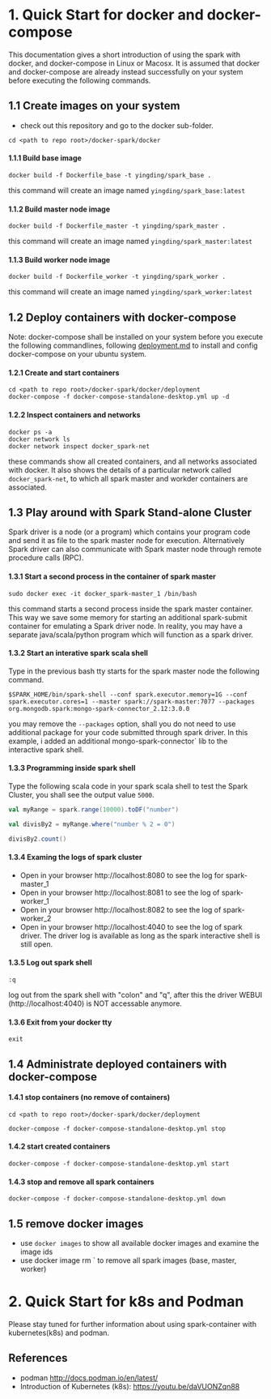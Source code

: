 # 1. Quick Start for docker and docker-compose 

This documentation gives a short introduction of using the spark with docker, and docker-compose in Linux or Macosx. It is assumed that docker and docker-compose are already instead successfully on your system before executing the following commands. 

## 1.1 Create images on your system
* check out this repository and go to the docker sub-folder.
```
cd <path to repo root>/docker-spark/docker
```
#### 1.1.1 Build base image
```
docker build -f Dockerfile_base -t yingding/spark_base .
```
this command will create an image named `yingding/spark_base:latest`

#### 1.1.2 Build master node image
```
docker build -f Dockerfile_master -t yingding/spark_master .
```
this command will create an image named `yingding/spark_master:latest`

#### 1.1.3 Build worker node image
```
docker build -f Dockerfile_worker -t yingding/spark_worker .
```
this command will create an image named `yingding/spark_worker:latest`

## 1.2 Deploy containers with docker-compose
Note: docker-compose shall be installed on your system before you execute the following commandlines, following [deployment.md](deployment.md) to install and config docker-compose on your ubuntu system.

#### 1.2.1 Create and start containers
``` 
cd <path to repo root>/docker-spark/docker/deployment
docker-compose -f docker-compose-standalone-desktop.yml up -d
```

#### 1.2.2 Inspect containers and networks
```
docker ps -a
docker network ls
docker network inspect docker_spark-net
```
these commands show all created containers, and all networks associated with docker. It also shows the details of a particular network called `docker_spark-net`, to which all spark master and workder containers are associated.

 
## 1.3 Play around with Spark Stand-alone Cluster

Spark driver is a node (or a program) which contains your program code and send it as file to the spark master node for execution. Alternatively Spark driver can also communicate with Spark master node through remote procedure calls (RPC).

#### 1.3.1 Start a second process in the container of spark master 
```
sudo docker exec -it docker_spark-master_1 /bin/bash
```
this command starts a second process inside the spark master container. This way we save some memory for starting an additional spark-submit container for emulating a Spark driver node. In reality, you may have a separate java/scala/python program which will function as a spark driver.

#### 1.3.2 Start an interative spark scala shell
Type in the previous bash tty starts for the spark master node the following command.
```
$SPARK_HOME/bin/spark-shell --conf spark.executor.memory=1G --conf spark.executor.cores=1 --master spark://spark-master:7077 --packages org.mongodb.spark:mongo-spark-connector_2.12:3.0.0
```
you may remove the `--packages` option, shall you do not need to use additional package for your code submitted through spark driver. In this example, i added an additional mongo-spark-connector` lib to the interactive spark shell.

#### 1.3.3 Programming inside spark shell
Type the following scala code in your spark scala shell to test the Spark Cluster, you shall see the output value `5000`.

```scala
val myRange = spark.range(10000).toDF("number")

val divisBy2 = myRange.where("number % 2 = 0")

divisBy2.count()
```

#### 1.3.4 Examing the logs of spark cluster
* Open in your browser http://localhost:8080 to see the log for spark-master_1
* Open in your browser http://localhost:8081 to see the log of spark-worker_1
* Open in your browser http://localhost:8082 to see the log of spark-worker_2
* Open in your browser http://localhost:4040 to see the log of spark driver. The driver log is available as long as the spark interactive shell is still open.

#### 1.3.5 Log out spark shell
```
:q
```
log out from the spark shell with "colon" and "q", after this the driver WEBUI (http://localhost:4040) is NOT accessable anymore.

#### 1.3.6 Exit from your docker tty
```
exit
```

## 1.4 Administrate deployed containers with docker-compose

#### 1.4.1 stop containers (no remove of containers)
```
cd <path to repo root>/docker-spark/docker/deployment

docker-compose -f docker-compose-standalone-desktop.yml stop
```

#### 1.4.2 start created containers
```
docker-compose -f docker-compose-standalone-desktop.yml start
```

#### 1.4.3 stop and remove all spark containers
```
docker-compose -f docker-compose-standalone-desktop.yml down
```

## 1.5 remove docker images
* use `docker images` to show all available docker images and examine the image ids
* use docker image rm <imageId1> <imageId2>` to remove all spark images (base, master, worker)


# 2. Quick Start for k8s and Podman

Please stay tuned for further information about using spark-container with kubernetes(k8s) and podman. 

## References
* podman http://docs.podman.io/en/latest/
* Introduction of Kubernetes (k8s): https://youtu.be/daVUONZqn88


